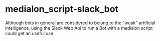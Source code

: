 # medialon_script-slack_bot
Although bots in general are considered to belong to the "weak" artificial intelligence, using the Slack Web Api to run a Bot with a medialon script could get an useful use
